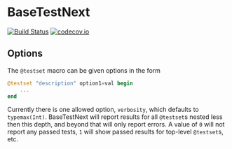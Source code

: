 # BaseTestNext

[![Build Status](https://travis-ci.org/IainNZ/BaseTestNext.jl.svg?branch=master)](https://travis-ci.org/IainNZ/BaseTestNext.jl)
[![codecov.io](http://codecov.io/github/IainNZ/BaseTestNext.jl/coverage.svg?branch=master)](http://codecov.io/github/IainNZ/BaseTestNext.jl?branch=master)

## Options

The `@testset` macro can be given options in the form

```julia
@testset "description" option1=val begin
    ...
end
```

Currently there is one allowed option, `verbosity`, which defaults to `typemax(Int)`.
BaseTestNext will report results for all `@testset`s nested less then this
depth, and beyond that will only report errors. A value of `0` will not report
any passed tests, `1` will show passed results for top-level `@testset`s, etc.
